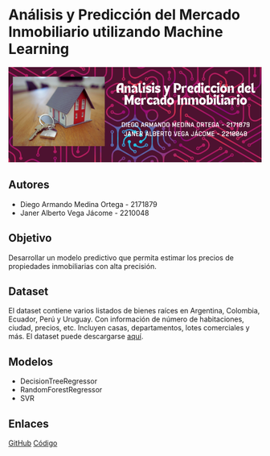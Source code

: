 # Análisis y Predicción del Mercado Inmobiliario utilizando Machine Learning

![Banner](Banner.png)

## Autores
- Diego Armando Medina Ortega - 2171879
- Janer Alberto Vega Jácome - 2210048

## Objetivo
Desarrollar un modelo predictivo que permita estimar los precios de propiedades inmobiliarias con alta precisión.

## Dataset
El dataset contiene varios listados de bienes raíces en Argentina, Colombia, Ecuador, Perú y Uruguay. Con información de número de habitaciones, ciudad, precios, etc. Incluyen casas, departamentos, lotes comerciales y más. El dataset puede descargarse [aquí](https://www.kaggle.com/datasets/rmjacobsen/property-listings-for-5-south-american-countries).

## Modelos
- DecisionTreeRegressor
- RandomForestRegressor
- SVR

## Enlaces
[GitHub](https://github.com/J4nnn/Proyecto-IA-I)
[Código](https://colab.research.google.com/drive/1KYAglJBa3jIYMVhkWVm8u1TwTpsCOe3B?usp=sharing)
